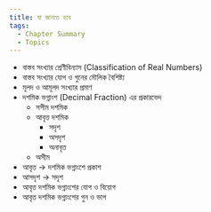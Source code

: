 ```yaml
---
title: যা জানতে হবে 
tags:
  - Chapter Summary
  - Topics
---
```


- বাস্তব সংখ্যার শ্রেণীবিন্যাস (Classification of Real Numbers)
- বাস্তব সংখ্যার যোগ ও গুনের মৌলিক বৈশিষ্ট্য
- মূলদ ও আমূলদ সংখ্যার প্রমাণ
- দশমিক ভগ্নাংশ (Decimal Fraction) এর প্রকারভেদ
    - সসীম দশমিক
    - আবৃত্ত দশমিক
        - সদৃশ 
        - অসদৃশ 
        - অনাবৃত্ত  
    - অসীম
- আবৃত্ত →  দশমিক ভগ্নাংশে প্রকাশ
- আসদৃশ →  সদৃশ
- আবৃত্ত দশমিক ভগ্নাংশের যোগ ও বিয়োগ
- আবৃত্ত দশমিক ভগ্নাংশের গুন ও ভাগ